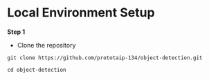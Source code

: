 # Local Environment Setup

**Step 1**
- Clone the repository
```
git clone https://github.com/prototaip-134/object-detection.git
```
```
cd object-detection
```